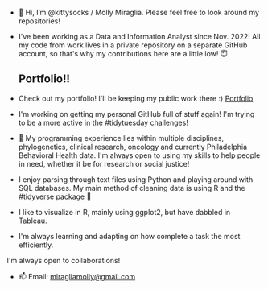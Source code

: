 - 👋 Hi, I’m @kittysocks / Molly Miraglia. Please feel free to look around my repositories!

- I've been working as a Data and Information Analyst since Nov. 2022! All my code from work lives in a private repository on a separate GitHub account, so that's why my contributions here are a little low! 😇

  ## Portfolio!! 
- Check out my portfolio! I'll be keeping my public work there :) [Portfolio](https://github.com/kittysocks/portfolio)
- I'm working on getting my personal GitHub full of stuff again! I'm trying to be a more active in the #tidytuesday challenges! 
  
- 👀 My programming experience lies within multiple disciplines, phylogenetics, clinical research, oncology and currently Philadelphia Behavioral Health data. I'm always open to using my skills to help people in need, whether it be for research or social justice!
- I enjoy parsing through text files using  Python and playing around with SQL databases. My main method of cleaning data is using R and the #tidyverse package 🤠
- I like to visualize in R, mainly using ggplot2, but have dabbled in Tableau.
- I'm always learning and adapting on how complete a task the most efficiently. 

I'm always open to collaborations!
- 📫 Email: miragliamolly@gmail.com


<!---
kittysocks/kittysocks is a ✨ special ✨ repository because its `README.md` (this file) appears on your GitHub profile.
You can click the Preview link to take a look at your changes.
--->
